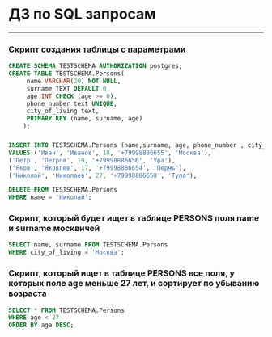 
# ДЗ по SQL запросам
---------------------------------------------------
### Cкрипт создания таблицы с параметрами
```sql
CREATE SCHEMA TESTSCHEMA AUTHORIZATION postgres;
CREATE TABLE TESTSCHEMA.Persons(
     name VARCHAR(20) NOT NULL,
     surname TEXT DEFAULT 0,
     age INT CHECK (age >= 0),
     phone_number text UNIQUE,
     city_of_living text,
     PRIMARY KEY (name, surname, age)
    );
```
### 
```sql
INSERT INTO TESTSCHEMA.Persons (name,surname, age, phone_number , city_of_living)
VALUES ('Иван', 'Иванов', 18, '+79998886655', 'Москва'),
('Петр', 'Петров', 19, '+79998886656', 'Уфа'),
('Яков', 'Яковлев', 17, '+79998886654', 'Пермь'),
('Николай', 'Николаев', 27, '+79998886658', 'Тула');
```

```sql
DELETE FROM TESTSCHEMA.Persons
WHERE name = 'Николай';
```
### Cкрипт, который будет ищет в таблице PERSONS поля name и surname москвичей
```sql
SELECT name, surname FROM TESTSCHEMA.Persons
WHERE city_of_living = 'Москва';
```
### Скрипт, который ищет в таблице PERSONS все поля, у которых поле age меньше 27 лет, и сортирует по убыванию возраста
```sql
SELECT * FROM TESTSCHEMA.Persons
WHERE age < 27
ORDER BY age DESC;
```
